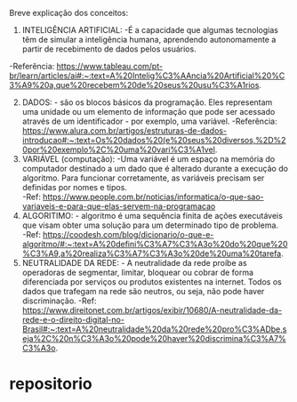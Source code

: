 Breve explicação dos conceitos:

1.	INTELIGÊNCIA ARTIFICIAL:
-É a capacidade que algumas tecnologias têm de simular a inteligência humana, aprendendo autonomamente a partir de recebimento de dados pelos usuários.

-Referência: https://www.tableau.com/pt-br/learn/articles/ai#:~:text=A%20Intelig%C3%AAncia%20Artificial%20%C3%A9%20a,que%20recebem%20de%20seus%20usu%C3%A1rios.

2.	DADOS:
            - são os blocos básicos da programação. Eles representam uma unidade ou um elemento de informação que pode ser acessado através de um identificador - por exemplo, uma variável.
            -Referência: https://www.alura.com.br/artigos/estruturas-de-dados-introducao#:~:text=Os%20dados%20(e%20seus%20diversos,%2D%20por%20exemplo%2C%20uma%20vari%C3%A1vel.
3.	VARIÁVEL (computação):
            -Uma variável é um espaço na memória do computador destinado a um dado que é alterado durante a execução do algoritmo. Para funcionar corretamente, as variáveis precisam ser definidas por nomes e tipos.  
               -Ref: https://www.people.com.br/noticias/informatica/o-que-sao-variaveis-e-para-que-elas-servem-na-programacao
4.	ALGORITIMO:
            - algoritmo é uma sequência finita de ações executáveis que visam obter uma solução para um determinado tipo de problema.  
               -Ref: https://coodesh.com/blog/dicionario/o-que-e-algoritmo/#:~:text=A%20defini%C3%A7%C3%A3o%20do%20que%20%C3%A9,a%20realiza%C3%A7%C3%A3o%20de%20uma%20tarefa.
5.	NEUTRALIDADE DA REDE:
            - A neutralidade da rede proíbe as operadoras de segmentar, limitar, bloquear ou cobrar de forma diferenciada por serviços ou produtos existentes na internet. Todos os dados que trafegam na rede são neutros, ou seja, não pode haver discriminação.
              -Ref: https://www.direitonet.com.br/artigos/exibir/10680/A-neutralidade-da-rede-e-o-direito-digital-no-Brasil#:~:text=A%20neutralidade%20da%20rede%20pro%C3%ADbe,seja%2C%20n%C3%A3o%20pode%20haver%20discrimina%C3%A7%C3%A3o.

# repositorio
